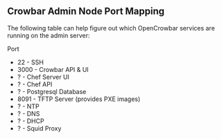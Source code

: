 ## Crowbar Admin Node Port Mapping

The following table can help figure out which OpenCrowbar services are running on the admin server:

Port
* 22 - SSH
* 3000 - Crowbar API & UI
* ? -  Chef Server UI
* ? - Chef API
* ? - Postgresql Database
* 8091 - TFTP Server (provides PXE images)
* ? - NTP
* ? - DNS
* ? - DHCP
* ? - Squid Proxy
